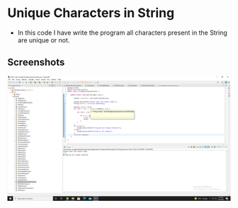 
# Unique Characters in String

* In this code I have write the program all characters present in the String are unique or not.


## Screenshots

![Output Screenshot](https://github.com/Karishma290395/Unique-Characters-or-Not-in-String/blob/main/Unique%20Characters%20in%20String.png)

